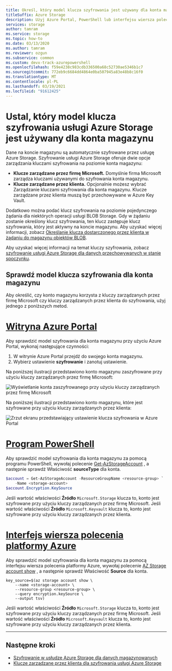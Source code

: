```yaml
---
title: Określ, który model klucza szyfrowania jest używany dla konta magazynu
titleSuffix: Azure Storage
description: Użyj Azure Portal, PowerShell lub interfejsu wiersza polecenia platformy Azure, aby sprawdzić, jak są zarządzane klucze szyfrowania dla konta magazynu. Klucze mogą być zarządzane przez firmę Microsoft (ustawienie domyślne) lub przez klienta. Klucze zarządzane przez klienta muszą być przechowywane w Azure Key Vault.
services: storage
author: tamram
ms.service: storage
ms.topic: how-to
ms.date: 03/13/2020
ms.author: tamram
ms.reviewer: ozgun
ms.subservice: common
ms.custom: devx-track-azurepowershell
ms.openlocfilehash: f59e4238c983cdb336500a68c52730ae5346b1c7
ms.sourcegitcommit: 772eb9c6684dd4864e0ba507945a83e48b8c16f0
ms.translationtype: MT
ms.contentlocale: pl-PL
ms.lasthandoff: 03/19/2021
ms.locfileid: "91612425"
---
```

# <a name="determine-which-azure-storage-encryption-key-model-is-in-use-for-the-storage-account"></a>Ustal, który model klucza szyfrowania usługi Azure Storage jest używany dla konta magazynu

Dane na koncie magazynu są automatycznie szyfrowane przez usługę Azure Storage. Szyfrowanie usługi Azure Storage oferuje dwie opcje zarządzania kluczami szyfrowania na poziomie konta magazynu:

- **Klucze zarządzane przez firmę Microsoft.** Domyślnie firma Microsoft zarządza kluczami używanymi do szyfrowania konta magazynu.
- **Klucze zarządzane przez klienta.** Opcjonalnie możesz wybrać Zarządzanie kluczami szyfrowania dla konta magazynu. Klucze zarządzane przez klienta muszą być przechowywane w Azure Key Vault.

Dodatkowo można podać klucz szyfrowania na poziomie pojedynczego żądania dla niektórych operacji usługi BLOB Storage. Gdy w żądaniu zostanie określony klucz szyfrowania, ten klucz zastępuje klucz szyfrowania, który jest aktywny na koncie magazynu. Aby uzyskać więcej informacji, zobacz [Określanie klucza dostarczonego przez klienta w żądaniu do magazynu obiektów BLOB](../blobs/storage-blob-customer-provided-key.md).

Aby uzyskać więcej informacji na temat kluczy szyfrowania, zobacz [szyfrowanie usługi Azure Storage dla danych przechowywanych w stanie spoczynku](storage-service-encryption.md).

## <a name="check-the-encryption-key-model-for-the-storage-account"></a>Sprawdź model klucza szyfrowania dla konta magazynu

Aby określić, czy konto magazynu korzysta z kluczy zarządzanych przez firmę Microsoft czy kluczy zarządzanych przez klienta do szyfrowania, użyj jednego z poniższych metod.

# <a name="azure-portal"></a>[Witryna Azure Portal](#tab/portal)

Aby sprawdzić model szyfrowania dla konta magazynu przy użyciu Azure Portal, wykonaj następujące czynności:

1. W witrynie Azure Portal przejdź do swojego konta magazynu.
1. Wybierz ustawienie **szyfrowanie** i zanotuj ustawienie.

Na poniższej ilustracji przedstawiono konto magazynu zaszyfrowane przy użyciu kluczy zarządzanych przez firmę Microsoft:

![Wyświetlanie konta zaszyfrowanego przy użyciu kluczy zarządzanych przez firmę Microsoft](media/storage-encryption-key-model-get/microsoft-managed-encryption-key-setting-portal.png)

Na poniższej ilustracji przedstawiono konto magazynu, które jest szyfrowane przy użyciu kluczy zarządzanych przez klienta:

![Zrzut ekranu przedstawiający ustawienie klucza szyfrowania w Azure Portal](media/storage-encryption-key-model-get/customer-managed-encryption-key-setting-portal.png)

# <a name="powershell"></a>[Program PowerShell](#tab/powershell)

Aby sprawdzić model szyfrowania dla konta magazynu za pomocą programu PowerShell, wywołaj polecenie [Get-AzStorageAccount](/powershell/module/az.storage/get-azstorageaccount) , a następnie sprawdź Właściwość **sourceType** dla konta.

```powershell
$account = Get-AzStorageAccount -ResourceGroupName <resource-group> `
    -Name <storage-account>
$account.Encryption.KeySource
```

Jeśli wartość właściwości **Źródło** `Microsoft.Storage` klucza to, konto jest szyfrowane przy użyciu kluczy zarządzanych przez firmę Microsoft. Jeśli wartość właściwości **Źródło** `Microsoft.Keyvault` klucza to, konto jest szyfrowane przy użyciu kluczy zarządzanych przez klienta.

# <a name="azure-cli"></a>[Interfejs wiersza polecenia platformy Azure](#tab/cli)

Aby sprawdzić model szyfrowania dla konta magazynu za pomocą interfejsu wiersza polecenia platformy Azure, wywołaj polecenie [AZ Storage account show](/cli/azure/storage/account#az-storage-account-show) , a następnie sprawdź Właściwość **Source** dla konta.

```azurecli-interactive
key_source=$(az storage account show \
    --name <storage-account> \
    --resource-group <resource-group> \
    --query encryption.keySource \
    --output tsv)
```

Jeśli wartość właściwości **Źródło** `Microsoft.Storage` klucza to, konto jest szyfrowane przy użyciu kluczy zarządzanych przez firmę Microsoft. Jeśli wartość właściwości **Źródło** `Microsoft.Keyvault` klucza to, konto jest szyfrowane przy użyciu kluczy zarządzanych przez klienta.

---

## <a name="next-steps"></a>Następne kroki

- [Szyfrowanie w usłudze Azure Storage dla danych magazynowanych](storage-service-encryption.md)
- [Klucze zarządzane przez klienta dla szyfrowania usługi Azure Storage](customer-managed-keys-overview.md)
